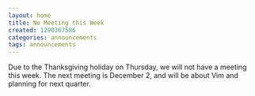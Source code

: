 ```yaml
---
layout: home
title: No Meeting this Week
created: 1290367586
categories: announcements
tags: announcements
---
```

Due to the Thanksgiving holiday on Thursday, we will not have a meeting this week. The next meeting is December 2, and will be about Vim and planning for next quarter.

